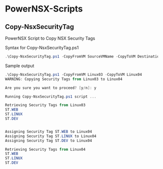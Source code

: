 # PowerNSX-Scripts

## Copy-NsxSecurityTag
PowerNSX Script to Copy NSX Security Tags

Syntax for Copy-NsxSecurityTag.ps1
```Powershell
.\Copy-NsxSecurityTag.ps1 -CopyFromVM SourceVMName -CopyToVM DestinationVMName
```

Sample output
```Powershell
.\Copy-NsxSecurityTag.ps1 -CopyFromVM Linux03 -CopyToVM Linux04
WARNING: Copying Security Tags from Linux03 to Linux04

Are you sure you want to proceed? [y/n]: y

Running Copy-NsxSecurityTag.ps1 script ...

Retrieving Security Tags from Linux03
ST.WEB
ST.LINUX
ST.DEV


Assigning Security Tag ST.WEB to Linux04
Assigning Security Tag ST.LINUX to Linux04
Assigning Security Tag ST.DEV to Linux04

Retrieving Security Tags from Linux04
ST.WEB
ST.LINUX
ST.DEV
```

